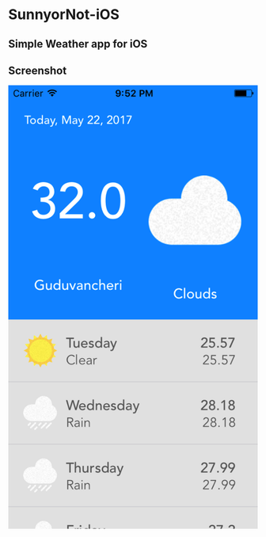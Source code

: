 # SunnyorNot-iOS
## Simple Weather app for iOS

## Screenshot
![](https://github.com/raj-subhankar/SunnyorNot-iOS/blob/master/screenshots/Simulator%20Screen%20Shot%2022-May-2017%2C%209.52.19%20PM.png)

